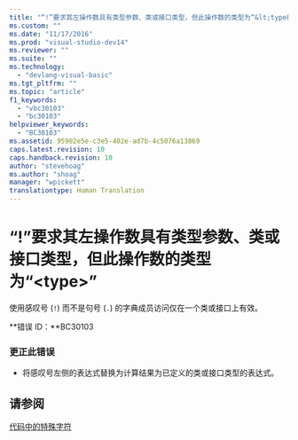 ```yaml
---
title: "“!”要求其左操作数具有类型参数、类或接口类型，但此操作数的类型为“&lt;type&gt;” | Microsoft Docs"
ms.custom: ""
ms.date: "11/17/2016"
ms.prod: "visual-studio-dev14"
ms.reviewer: ""
ms.suite: ""
ms.technology: 
  - "devlang-visual-basic"
ms.tgt_pltfrm: ""
ms.topic: "article"
f1_keywords: 
  - "vbc30103"
  - "bc30103"
helpviewer_keywords: 
  - "BC30103"
ms.assetid: 95982e5e-c3e5-402e-ad7b-4c5076a13869
caps.latest.revision: 10
caps.handback.revision: 10
author: "stevehoag"
ms.author: "shoag"
manager: "wpickett"
translationtype: Human Translation
---
```

# “!”要求其左操作数具有类型参数、类或接口类型，但此操作数的类型为“&lt;type&gt;”
使用感叹号 \(`!`\) 而不是句号 \(`.`\) 的字典成员访问仅在一个类或接口上有效。  
  
 **错误 ID：**BC30103  
  
### 更正此错误  
  
-   将感叹号左侧的表达式替换为计算结果为已定义的类或接口类型的表达式。  
  
## 请参阅  
 [代码中的特殊字符](../../visual-basic/programming-guide/program-structure/special-characters-in-code.md)
